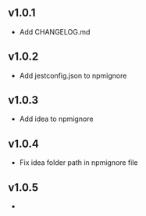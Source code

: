 ## v1.0.1
* Add CHANGELOG.md

## v1.0.2
* Add jestconfig.json to npmignore

## v1.0.3
* Add idea to npmignore

## v1.0.4
* Fix idea folder path in npmignore file

## v1.0.5
*   